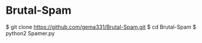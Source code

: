 # Brutal-Spam

$ git clone https://github.com/gema331/Brutal-Spam.git
$ cd Brutal-Spam
$ python2 Spamer.py
